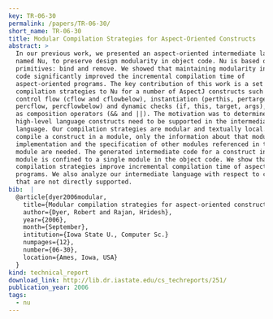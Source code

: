 ```yaml
---
key: TR-06-30
permalink: /papers/TR-06-30/
short_name: TR-06-30
title: Modular Compilation Strategies for Aspect-Oriented Constructs
abstract: >
  In our previous work, we presented an aspect-oriented intermediate language,
  named Nu, to preserve design modularity in object code. Nu is based on two
  primitives: bind and remove. We showed that maintaining modularity in object
  code significantly improved the incremental compilation time of
  aspect-oriented programs. The key contribution of this work is a set of
  compilation strategies to Nu for a number of AspectJ constructs such as
  control flow (cflow and cflowbelow), instantiation (perthis, pertarget,
  percflow, percflowbelow) and dynamic checks (if, this, target, args), as well
  as composition operators (&& and ||). The motivation was to determine if these
  high-level language constructs need to be supported in the intermediate
  language. Our compilation strategies are modular and textually local. To
  compile a construct in a module, only the information about that module's
  implementation and the specification of other modules referenced in that
  module are needed. The generated intermediate code for a construct in a source
  module is confined to a single module in the object code. We show that our
  compilation strategies improve incremental compilation time of aspect-oriented
  programs. We also analyze our intermediate language with respect to constructs
  that are not directly supported.
bib:  |
  @article{dyer2006modular,
    title={Modular compilation strategies for aspect-oriented constructs},
    author={Dyer, Robert and Rajan, Hridesh},
    year={2006},
    month={September},
    intitution={Iowa State U., Computer Sc.}
    numpages={12},
    number={06-30},
    location={Ames, Iowa, USA}
  }
kind: technical_report
download_link: http://lib.dr.iastate.edu/cs_techreports/251/
publication_year: 2006
tags:
  - nu
---
```

